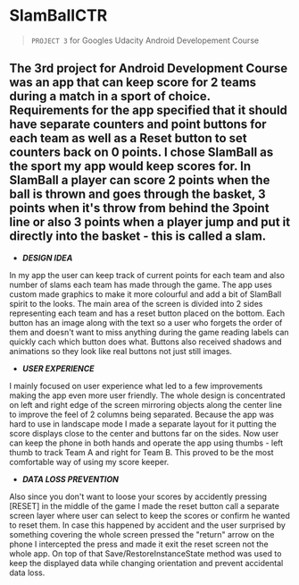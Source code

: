 # SlamBallCTR
>`PROJECT 3` for Googles Udacity Android Developement Course

The 3rd project for Android Development Course was an app that can keep score for 2 teams during a match in a sport of choice. Requirements for the app specified that it should have separate counters and point buttons for each team as well as a Reset button to set counters back on 0 points. I chose SlamBall as the sport my app would keep scores for. In SlamBall a player can score 2 points when the ball is thrown and goes through the basket, 3 points when it's throw from behind the 3point line or also 3 points when a player jump and put it directly into the basket - this is called a slam.
----------------------------
* **_DESIGN IDEA_**

In my app the user can keep track of current points for each team and also number of slams each team has made through the game. The app uses custom made graphics to make it more colourful and add a bit of SlamBall spirit to the looks. The main area of the screen is divided into 2 sides representing each team and has a reset button placed on the bottom. Each button has an image along with the text so a user who forgets the order of them and doesn't want to miss anything during the game reading labels can quickly cach which button does what. Buttons also received shadows and animations so they look like real buttons not just still images.

* **_USER EXPERIENCE_**

I mainly focused on user experience what led to a few improvements making the app even more user friendly. The whole design is concentrated on left and right edge of the screen mirroring objects along the center line to improve the feel of 2 columns being separated. Because the app was hard to use in landscape mode I made a separate layout for it putting the score displays close to the center and buttons far on the sides. Now user can keep the phone in both hands and operate the app using thumbs - left thumb to track Team A and right for Team B. This proved to be the most comfortable way of using my score keeper. 

* **_DATA LOSS PREVENTION_**

Also since you don't want to loose your scores by accidently pressing [RESET] in the middle of the game I made the reset button call a separate screen layer where user can select to keep the scores or confirm he wanted to reset them. In case this happened by accident and the user surprised by something covering the whole screen pressed the "return" arrow on the phone I intercepted the press and made it exit the reset screen not the whole app. On top of that Save/RestoreInstanceState method was used to keep the displayed data while changing orientation and prevent accidental data loss.


